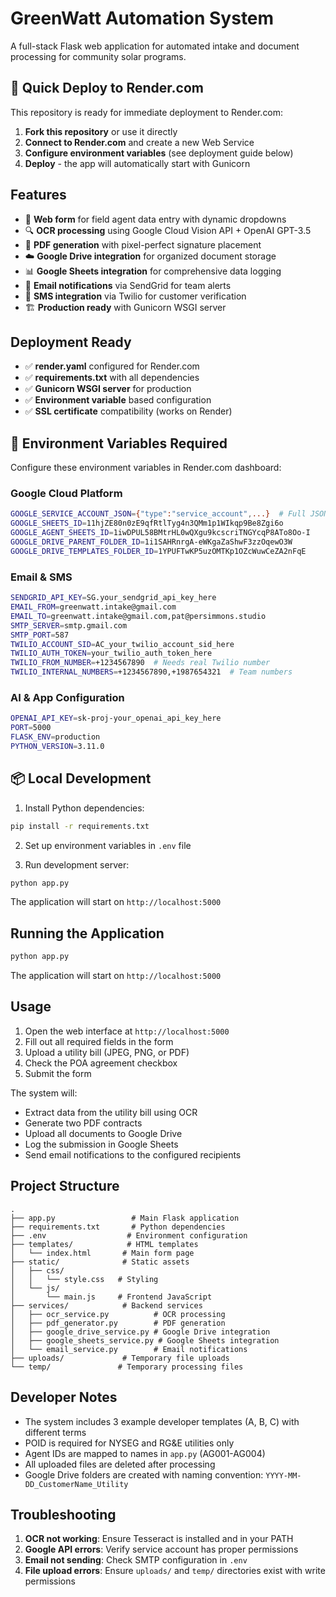 # GreenWatt Automation System

A full-stack Flask web application for automated intake and document processing for community solar programs.

## 🚀 Quick Deploy to Render.com

This repository is ready for immediate deployment to Render.com:

1. **Fork this repository** or use it directly
2. **Connect to Render.com** and create a new Web Service
3. **Configure environment variables** (see deployment guide below)
4. **Deploy** - the app will automatically start with Gunicorn

## Features

- 📝 **Web form** for field agent data entry with dynamic dropdowns
- 🔍 **OCR processing** using Google Cloud Vision API + OpenAI GPT-3.5
- 📄 **PDF generation** with pixel-perfect signature placement
- ☁️ **Google Drive integration** for organized document storage
- 📊 **Google Sheets integration** for comprehensive data logging
- 📧 **Email notifications** via SendGrid for team alerts
- 📱 **SMS integration** via Twilio for customer verification
- 🏗️ **Production ready** with Gunicorn WSGI server

## Deployment Ready

- ✅ **render.yaml** configured for Render.com
- ✅ **requirements.txt** with all dependencies
- ✅ **Gunicorn WSGI server** for production
- ✅ **Environment variable** based configuration
- ✅ **SSL certificate** compatibility (works on Render)

## 🔧 Environment Variables Required

Configure these environment variables in Render.com dashboard:

### **Google Cloud Platform**
```bash
GOOGLE_SERVICE_ACCOUNT_JSON={"type":"service_account",...}  # Full JSON credential
GOOGLE_SHEETS_ID=11hjZE80n0zE9qfRtlTyg4n3QMm1p1WIkqp9Be8Zgi6o
GOOGLE_AGENT_SHEETS_ID=1iwDPUL58BMtrHL0wQXgu9kcscriTNGYcqP8ATo8Oo-I
GOOGLE_DRIVE_PARENT_FOLDER_ID=1i1SAHRnrgA-eWKgaZaShwF3zzOqewO3W
GOOGLE_DRIVE_TEMPLATES_FOLDER_ID=1YPUFTwKP5uzOMTKp1OZcWuwCeZA2nFqE
```

### **Email & SMS**
```bash
SENDGRID_API_KEY=SG.your_sendgrid_api_key_here
EMAIL_FROM=greenwatt.intake@gmail.com
EMAIL_TO=greenwatt.intake@gmail.com,pat@persimmons.studio
SMTP_SERVER=smtp.gmail.com
SMTP_PORT=587
TWILIO_ACCOUNT_SID=AC_your_twilio_account_sid_here
TWILIO_AUTH_TOKEN=your_twilio_auth_token_here
TWILIO_FROM_NUMBER=+1234567890  # Needs real Twilio number
TWILIO_INTERNAL_NUMBERS=+1234567890,+1987654321  # Team numbers
```

### **AI & App Configuration**
```bash
OPENAI_API_KEY=sk-proj-your_openai_api_key_here
PORT=5000
FLASK_ENV=production
PYTHON_VERSION=3.11.0
```

## 📦 Local Development

1. Install Python dependencies:
```bash
pip install -r requirements.txt
```

2. Set up environment variables in `.env` file

3. Run development server:
```bash
python app.py
```

The application will start on `http://localhost:5000`

## Running the Application

```bash
python app.py
```

The application will start on `http://localhost:5000`

## Usage

1. Open the web interface at `http://localhost:5000`
2. Fill out all required fields in the form
3. Upload a utility bill (JPEG, PNG, or PDF)
4. Check the POA agreement checkbox
5. Submit the form

The system will:
- Extract data from the utility bill using OCR
- Generate two PDF contracts
- Upload all documents to Google Drive
- Log the submission in Google Sheets
- Send email notifications to the configured recipients

## Project Structure

```
.
├── app.py                 # Main Flask application
├── requirements.txt       # Python dependencies
├── .env                  # Environment configuration
├── templates/            # HTML templates
│   └── index.html       # Main form page
├── static/              # Static assets
│   ├── css/
│   │   └── style.css   # Styling
│   └── js/
│       └── main.js     # Frontend JavaScript
├── services/            # Backend services
│   ├── ocr_service.py          # OCR processing
│   ├── pdf_generator.py        # PDF generation
│   ├── google_drive_service.py # Google Drive integration
│   ├── google_sheets_service.py # Google Sheets integration
│   └── email_service.py        # Email notifications
├── uploads/             # Temporary file uploads
└── temp/               # Temporary processing files
```

## Developer Notes

- The system includes 3 example developer templates (A, B, C) with different terms
- POID is required for NYSEG and RG&E utilities only
- Agent IDs are mapped to names in `app.py` (AG001-AG004)
- All uploaded files are deleted after processing
- Google Drive folders are created with naming convention: `YYYY-MM-DD_CustomerName_Utility`

## Troubleshooting

1. **OCR not working**: Ensure Tesseract is installed and in your PATH
2. **Google API errors**: Verify service account has proper permissions
3. **Email not sending**: Check SMTP configuration in `.env`
4. **File upload errors**: Ensure `uploads/` and `temp/` directories exist with write permissions